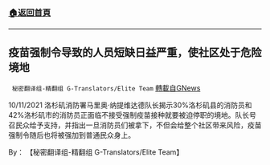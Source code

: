###  [:house:返回首頁](https://github.com/ourhimalayas/txt)
---


## 疫苗强制令导致的人员短缺日益严重，使社区处于危险境地
` 秘密翻译组-精翻组 G-Translators/Elite Team` [轉載自GNews](https://gnews.org/zh-hans/1595769/)

10/11/2021 洛杉矶消防署马里奥·纳提维达德队长揭示30%洛杉矶县的消防员和42%洛杉矶市的消防员正面临不接受强制疫苗接种就要被迫停职的境地。队长号召民众给予支持，并指出一旦消防员们被拿下，不但会给整个社区带来风险，疫苗强制令随后也将被强加到普通民众身上。

By： 【秘密翻译组-精翻组 G-Translators/Elite Team】
